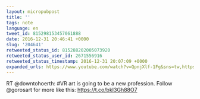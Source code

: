 ```yaml
---
layout: micropubpost
title: ''
tags: note
language: en
tweet_id: 815298153457061888
date: 2016-12-31 20:46:41 +0000
slug: '204641'
retweeted_status_id: 815288202005073920
retweeted_status_user_id: 2671556916
retweeted_status_timestamp: 2016-12-31 20:07:09 +0000
expanded_urls: https://www.youtube.com/watch?v=QpnjXlf-1Fg&sns=tw,https://www.youtube.com/watch?v=QpnjXlf-1Fg&sns=tw
---
```

RT @downtohoerth: #VR art is going to be a new profession. Follow @gorosart for more like this:  https://t.co/bkI3Gh88O7
